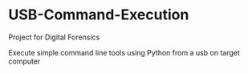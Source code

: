 # USB-Command-Execution

Project for Digital Forensics 

Execute simple command line tools using Python from a usb on target computer
